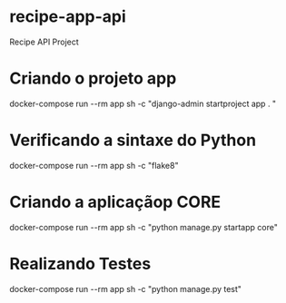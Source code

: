 # recipe-app-api
Recipe API Project

# Criando o projeto app
docker-compose run --rm app sh -c "django-admin startproject app . "

# Verificando a sintaxe do Python
docker-compose run --rm app sh -c "flake8"

# Criando a aplicaçãop CORE
docker-compose run --rm app  sh -c "python manage.py startapp core"

# Realizando Testes
docker-compose run --rm app sh -c "python manage.py test"